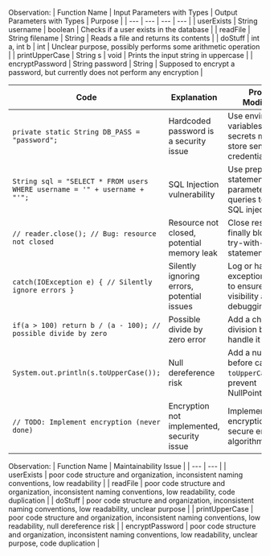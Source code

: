 Observation: | Function Name | Input Parameters with Types | Output Parameters with Types | Purpose |
| --- | --- | --- | --- |
| userExists | String username | boolean | Checks if a user exists in the database |
| readFile | String filename | String | Reads a file and returns its contents |
| doStuff | int a, int b | int | Unclear purpose, possibly performs some arithmetic operation |
| printUpperCase | String s | void | Prints the input string in uppercase |
| encryptPassword | String password | String | Supposed to encrypt a password, but currently does not perform any encryption |

| Code | Explanation | Proposed Modification |
| --- | --- | --- |
| `private static String DB_PASS = "password";` | Hardcoded password is a security issue | Use environment variables or a secure secrets manager to store sensitive credentials |
| `String sql = "SELECT * FROM users WHERE username = '" + username + "'";` | SQL Injection vulnerability | Use prepared statements with parameterized queries to prevent SQL injection |
| `// reader.close(); // Bug: resource not closed` | Resource not closed, potential memory leak | Close resources in a finally block or use try-with-resources statement |
| `catch(IOException e) { // Silently ignore errors }` | Silently ignoring errors, potential issues | Log or handle exceptions properly to ensure error visibility and debugging |
| `if(a > 100) return b / (a - 100); // possible divide by zero` | Possible divide by zero error | Add a check for division by zero and handle it accordingly |
| `System.out.println(s.toUpperCase());` | Null dereference risk | Add a null check before calling `toUpperCase()` to prevent NullPointerException |
| `// TODO: Implement encryption (never done)` | Encryption not implemented, security issue | Implement proper encryption using a secure encryption algorithm and library |

Observation: | Function Name | Maintainability Issue |
| --- | --- |
| userExists | poor code structure and organization, inconsistent naming conventions, low readability |
| readFile | poor code structure and organization, inconsistent naming conventions, low readability, code duplication |
| doStuff | poor code structure and organization, inconsistent naming conventions, low readability, unclear purpose |
| printUpperCase | poor code structure and organization, inconsistent naming conventions, low readability, null dereference risk |
| encryptPassword | poor code structure and organization, inconsistent naming conventions, low readability, unclear purpose, code duplication |